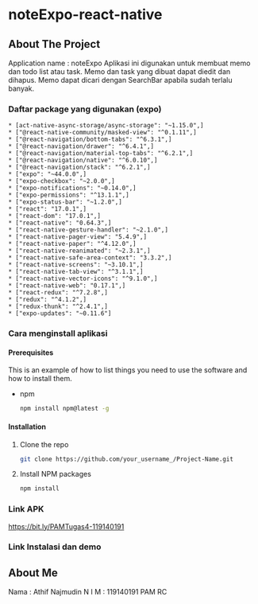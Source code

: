 # noteExpo-react-native
## About The Project
Application name : noteExpo
Aplikasi ini digunakan untuk membuat memo dan todo list atau task. Memo dan task yang dibuat dapat diedit dan dihapus. Memo dapat dicari dengan SearchBar
apabila sudah terlalu banyak.

### Daftar package yang digunakan (expo)
    * [act-native-async-storage/async-storage": "~1.15.0",]
    * ["@react-native-community/masked-view": "^0.1.11",]
    * ["@react-navigation/bottom-tabs": "^6.3.1",]
    * ["@react-navigation/drawer": "^6.4.1",]
    * ["@react-navigation/material-top-tabs": "^6.2.1",]
    * ["@react-navigation/native": "^6.0.10",]
    * ["@react-navigation/stack": "^6.2.1",]
    * ["expo": "~44.0.0",]
    * ["expo-checkbox": "~2.0.0",]
    * ["expo-notifications": "~0.14.0",]
    * ["expo-permissions": "^13.1.1",]
    * ["expo-status-bar": "~1.2.0",]
    * ["react": "17.0.1",]
    * ["react-dom": "17.0.1",]
    * ["react-native": "0.64.3",]
    * ["react-native-gesture-handler": "~2.1.0",]
    * ["react-native-pager-view": "5.4.9",]
    * ["react-native-paper": "^4.12.0",]
    * ["react-native-reanimated": "~2.3.1",]
    * ["react-native-safe-area-context": "3.3.2",]
    * ["react-native-screens": "~3.10.1",]
    * ["react-native-tab-view": "^3.1.1",]
    * ["react-native-vector-icons": "^9.1.0",]
    * ["react-native-web": "0.17.1",]
    * ["react-redux": "^7.2.8",]
    * ["redux": "^4.1.2",]
    * ["redux-thunk": "^2.4.1",]
    * ["expo-updates": "~0.11.6"]
    
### Cara menginstall aplikasi
#### Prerequisites

This is an example of how to list things you need to use the software and how to install them.
* npm
  ```sh
  npm install npm@latest -g
  ```

#### Installation
1. Clone the repo
   ```sh
   git clone https://github.com/your_username_/Project-Name.git
   ```
2. Install NPM packages
   ```sh
   npm install
   ```
### Link APK
https://bit.ly/PAMTugas4-119140191

### Link Instalasi dan demo

## About Me
Nama  : Athif Najmudin
N I M : 119140191
PAM RC
